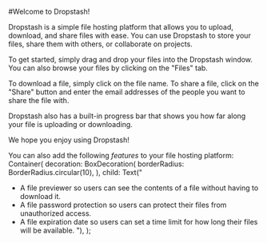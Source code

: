 #Welcome to Dropstash!

Dropstash is a simple file hosting platform that allows you to upload, download, and share files with ease. You can use Dropstash to store your files, share them with others, or collaborate on projects.

To get started, simply drag and drop your files into the Dropstash window. You can also browse your files by clicking on the "Files" tab.

To download a file, simply click on the file name. To share a file, click on the "Share" button and enter the email addresses of the people you want to share the file with.

Dropstash also has a built-in progress bar that shows you how far along your file is uploading or downloading.

We hope you enjoy using Dropstash!

You can also add the following *features* to your file hosting platform:
Container(
  decoration: BoxDecoration(
    borderRadius: BorderRadius.circular(10),
  ),
  child: Text("
- A file previewer so users can see the contents of a file without having to download it.
- A file password protection so users can protect their files from unauthorized access.
- A file expiration date so users can set a time limit for how long their files will be available.
  "),
);
